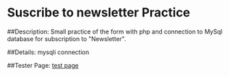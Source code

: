 # Suscribe to newsletter Practice

##Description:
Small practice of the form with php and connection to MySql database for subscription to "Newsletter".

##Details:
mysqli connection

##Tester Page:
[test page](https://alexadictiva.github.io/newsletterPHP/)
